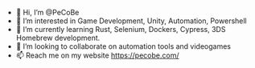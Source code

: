 - 👋 Hi, I’m @PeCoBe
- 👀 I’m interested in Game Development, Unity, Automation, Powershell
- 🌱 I’m currently learning Rust, Selenium, Dockers, Cypress, 3DS Homebrew development.
- 💞️ I’m looking to collaborate on automation tools and videogames
- 📫 Reach me on my website https://pecobe.com/ 

